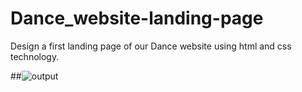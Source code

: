 # Dance_website-landing-page
Design a first landing page of our Dance website using html and css technology.

##![output](https://user-images.githubusercontent.com/68778685/93025996-437eef00-f620-11ea-872a-e901ef7a8a12.PNG)
